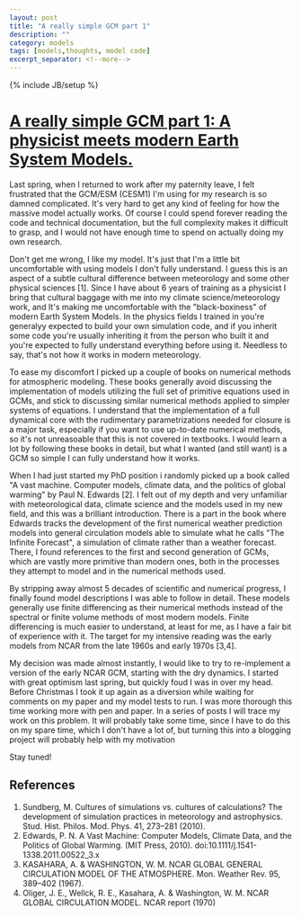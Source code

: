 ```yaml
---
layout: post
title: "A really simple GCM part 1"
description: ""
category: models
tags: [models,thoughts, model code]
excerpt_separator: <!--more-->
---
```

{% include JB/setup %}

# [A really simple GCM part 1: A physicist meets modern Earth System Models.](http://hansbrenna.github.io/models/2018/01/26/simple-gcm-1)
Last spring, when I returned to work after my paternity leave, I felt frustrated that the GCM/ESM (CESM1) I'm using for my research is so damned complicated. It's very hard to get any kind of feeling for how the massive model actually works. Of course I could spend forever reading the code and technical documentation, but the full complexity makes it difficult to grasp, and I would not have enough time to spend on actually doing my own research.

Don't get me wrong, I like my model. It's just that I'm a little bit uncomfortable with using models I don't fully understand. I guess this is an aspect of a subtle cultural difference between meteorology and some other physical sciences [1]. Since I have about 6 years of training as a physicist I bring that cultural baggage with me into my climate science/meteorology work, and It's making me uncomfortable with the "black-boxiness" of modern Earth System Models. In the physics fields I trained in you're generalyy expected to build your own simulation code, and if you inherit some code you're usually inheriting it from the person who built it and you're expected to fully understand everything before using it. Needless to say, that's not how it works in modern meteorology.

<!--more-->

To ease my discomfort I picked up a couple of books on numerical methods for atmospheric modeling. These books generally avoid discussing the implementation of models utilizing the full set of primitive equations used in GCMs, and stick to discussing similar numerical methods applied to simpler systems of equations. I understand that the implementation of a full dynamical core with the rudimentary parametrizations needed for closure is a major task, especially if you want to use up-to-date numerical methods, so it's not unreasoable that this is not covered in textbooks. I would learn a lot by following these books in detail, but what I wanted (and still want) is a GCM so simple I can fully understand how it works.

When I had just started my PhD position i randomly picked up a book called "A vast machine. Computer models, climate data, and the politics of global warming" by Paul N. Edwards [2]. I felt out of my depth and very unfamiliar with meteorological data, climate science and the models used in my new field, and this was a brilliant introduction. There is a part in the book where Edwards tracks the development of the first numerical weather prediction models into general circulation models able to simulate what he calls "The Infinite Forecast", a simulation of climate rather than a weather forecast. There, I found references to the first and second generation of GCMs, which are vastly more primitive than modern ones, both in the processes they attempt to model and in the numerical methods used. 

By stripping away almost 5 decades of scientific and numerical progress, I finally found model descriptions I was able to follow in detail. These models generally use finite differencing as their numerical methods instead of the spectral or finite volume methods of most modern models. Finite differencing is much easier to understand, at least for me, as I have a fair bit of experience with it. The target for my intensive reading was the early models from NCAR from the late 1960s and early 1970s [3,4].

My decision was made almost instantly, I would like to try to re-implement a version of the early NCAR GCM, starting with the dry dynamics. I started with great optimism last spring, but quickly foud I was in over my head. Before Christmas I took it up again as a diversion while waiting for comments on my paper and my model tests to run. I was more thorough this time working more with pen and paper. In a series of posts I will trace my work on this problem. It will probably take some time, since I have to do this on my spare time, which I don't have a lot of, but turning this into a blogging project will probably help with my motivation

Stay tuned!

## References
1. Sundberg, M. Cultures of simulations vs. cultures of calculations? The development of simulation practices in meteorology and astrophysics. Stud. Hist. Philos. Mod. Phys. 41, 273–281 (2010).
2. Edwards, P. N. A Vast Machine: Computer Models, Climate Data, and the Politics of Global Warming. (MIT Press, 2010). doi:10.1111/j.1541-1338.2011.00522_3.x
3. KASAHARA, A. & WASHINGTON, W. M. NCAR GLOBAL GENERAL CIRCULATION MODEL OF THE ATMOSPHERE. Mon. Weather Rev. 95, 389–402 (1967).
4. Oliger, J. E., Wellck, R. E., Kasahara, A. & Washington, W. M. NCAR GLOBAL CIRCULATION MODEL. NCAR report (1970)
